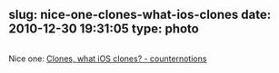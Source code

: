 slug: nice-one-clones-what-ios-clones
date: 2010-12-30 19:31:05
type: photo
---

<a href="http://counternotions.com/2010/12/29/clones/"><img src="{{@asset.url swerner/tumblr/2010-12-30-nice-one-clones-what-ios-clones-d979085003.jpeg}}" alt=""/></a>

Nice one: [Clones, what iOS clones? - counternotions](http://counternotions.com/2010/12/29/clones/)

